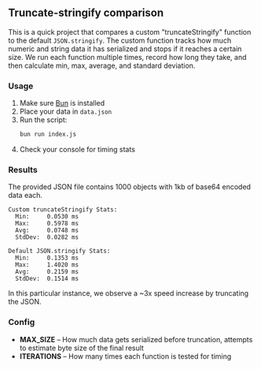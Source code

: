 ## Truncate-stringify comparison

This is a quick project that compares a custom "truncateStringify" function to the default `JSON.stringify`. The custom function tracks how much numeric and string data it has serialized and stops if it reaches a certain size. We run each function multiple times, record how long they take, and then calculate min, max, average, and standard deviation.

### Usage

1. Make sure [Bun](https://bun.sh/) is installed
2. Place your data in `data.json`
3. Run the script:
   ```bash
   bun run index.js
   ```
4. Check your console for timing stats

### Results
The provided JSON file contains 1000 objects with 1kb of base64 encoded data each.
```
Custom truncateStringify Stats:
  Min:     0.0530 ms
  Max:     0.5978 ms
  Avg:     0.0748 ms
  StdDev:  0.0282 ms

Default JSON.stringify Stats:
  Min:     0.1353 ms
  Max:     1.4020 ms
  Avg:     0.2159 ms
  StdDev:  0.1514 ms
```
In this particular instance, we observe a ~3x speed increase by truncating the JSON.

### Config

- **MAX_SIZE** – How much data gets serialized before truncation, attempts to estimate byte size of
the final result
- **ITERATIONS** – How many times each function is tested for timing

